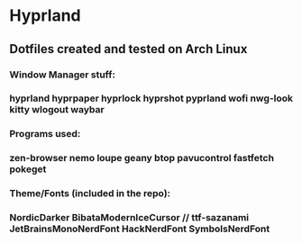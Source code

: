 # Hyprland

## Dotfiles created and tested on Arch Linux

### Window Manager stuff:
### hyprland hyprpaper hyprlock hyprshot pyprland wofi nwg-look kitty wlogout waybar

### Programs used:
### zen-browser nemo loupe geany btop pavucontrol fastfetch pokeget

### Theme/Fonts (included in the repo):
### NordicDarker BibataModernIceCursor // ttf-sazanami JetBrainsMonoNerdFont HackNerdFont SymbolsNerdFont
